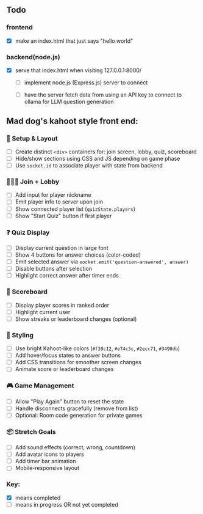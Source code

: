 ## Todo

### frontend
- [x] make an index.html that just says "hello world"

### backend(node.js)
- [x] serve that index.html when visiting 127.0.0.1:8000/
  - [ ] implement node.js (Express.js) server to connect 
  - [ ] have the server fetch data from using an API key to connect to ollama for LLM question generation


## Mad dog's kahoot style front end:

### 🌱 Setup & Layout
- [ ] Create distinct `<div>` containers for: join screen, lobby, quiz, scoreboard
- [ ] Hide/show sections using CSS and JS depending on game phase
- [ ] Use `socket.id` to associate player with state from backend

### 🧑‍🤝‍🧑 Join + Lobby
- [ ] Add input for player nickname
- [ ] Emit player info to server upon join
- [ ] Show connected player list (`quizState.players`)
- [ ] Show "Start Quiz" button if first player

### ❓ Quiz Display
- [ ] Display current question in large font
- [ ] Show 4 buttons for answer choices (color-coded)
- [ ] Emit selected answer via `socket.emit('question-answered', answer)`
- [ ] Disable buttons after selection
- [ ] Highlight correct answer after timer ends

### 🧮 Scoreboard
- [ ] Display player scores in ranked order
- [ ] Highlight current user
- [ ] Show streaks or leaderboard changes (optional)

### 🌈 Styling
- [ ] Use bright Kahoot-like colors (`#f39c12`, `#e74c3c`, `#2ecc71`, `#3498db`)
- [ ] Add hover/focus states to answer buttons
- [ ] Add CSS transitions for smoother screen changes
- [ ] Animate score or leaderboard changes

### 🎮 Game Management
- [ ] Allow "Play Again" button to reset the state
- [ ] Handle disconnects gracefully (remove from list)
- [ ] Optional: Room code generation for private games

### 📦 Stretch Goals
- [ ] Add sound effects (correct, wrong, countdown)
- [ ] Add avatar icons to players
- [ ] Add timer bar animation
- [ ] Mobile-responsive layout

### Key:
- [x] means completed
- [ ] means in progress OR not yet completed